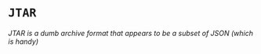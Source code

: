 <!-- cargo-sync-readme start -->

# `JTAR`

_JTAR is a dumb archive format that appears to be a subset of JSON (which is handy)_

<!-- cargo-sync-readme end -->